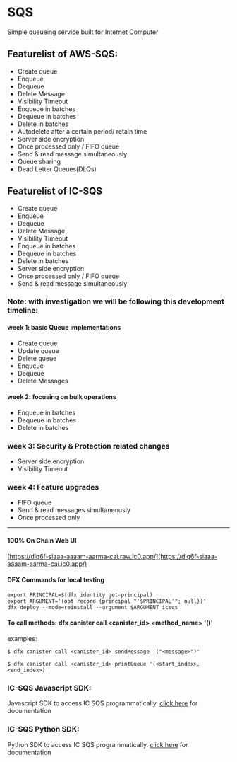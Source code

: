 # SQS

Simple queueing service built for Internet Computer

## Featurelist of AWS-SQS:

- Create queue
- Enqueue
- Dequeue
- Delete Message
- Visibility Timeout
- Enqueue in batches
- Dequeue in batches
- Delete in batches
- Autodelete after a certain period/ retain time
- Server side encryption
- Once processed only / FIFO queue
- Send & read message simultaneously
- Queue sharing
- Dead Letter Queues(DLQs)

## Featurelist of IC-SQS

- Create queue
- Enqueue
- Dequeue
- Delete Message
- Visibility Timeout
- Enqueue in batches
- Dequeue in batches
- Delete in batches
- Server side encryption
- Once processed only / FIFO queue
- Send & read message simultaneously

### <b>Note: </b> with investigation we will be following this development timeline:
#### week 1: basic Queue implementations
- Create queue
- Update queue
- Delete queue
- Enqueue
- Dequeue
- Delete Messages

#### week 2: focusing on bulk operations
- Enqueue in batches
- Dequeue in batches
- Delete in batches

### week 3: Security & Protection related changes
- Server side encryption
- Visibility Timeout

### week 4: Feature upgrades
- FIFO queue
- Send & read messages simultaneously
- Once processed only

---------

#### <b>100% On Chain Web UI</b>

[https://dlq6f-siaaa-aaaam-aarma-cai.raw.ic0.app/](https://dlq6f-siaaa-aaaam-aarma-cai.ic0.app/)


#### <b>DFX Commands for local testing</b>

```
export PRINCIPAL=$(dfx identity get-principal)
export ARGUMENT='(opt record {principal "'$PRINCIPAL'"; null})'
dfx deploy --mode=reinstall --argument $ARGUMENT icsqs 
```

#### <b>To call methods:</b> dfx canister call <canister_id> <method_name> '(<arguments>)'
examples:
```
$ dfx canister call <canister_id> sendMessage '("<message>")'

$ dfx canister call <canister_id> printQueue '(<start_index>, <end_index>)'

```

### IC-SQS Javascript SDK:
Javascript SDK to access IC SQS programmatically. [click here](./js-sdk/README.md) for documentation

### IC-SQS Python SDK:
Python SDK to access IC SQS programmatically. [click here](./python-sdk/README.md) for documentation
